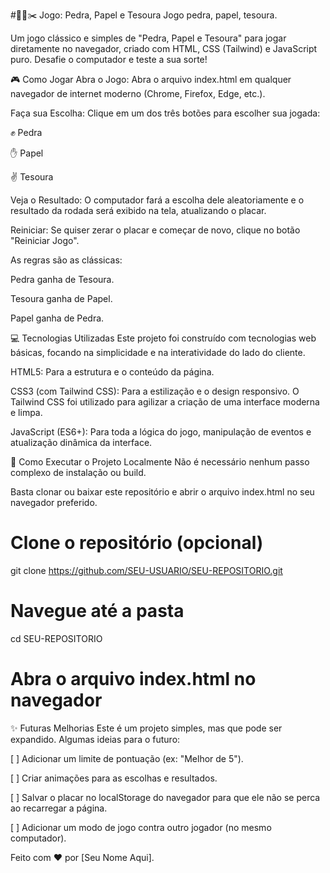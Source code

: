 #🗿📄✂️ Jogo: Pedra, Papel e Tesoura
Jogo pedra, papel, tesoura.

Um jogo clássico e simples de "Pedra, Papel e Tesoura" para jogar diretamente no navegador, criado com HTML, CSS (Tailwind) e JavaScript puro. Desafie o computador e teste a sua sorte!

🎮 Como Jogar
Abra o Jogo: Abra o arquivo index.html em qualquer navegador de internet moderno (Chrome, Firefox, Edge, etc.).

Faça sua Escolha: Clique em um dos três botões para escolher sua jogada:

✊ Pedra

✋ Papel

✌️ Tesoura

Veja o Resultado: O computador fará a escolha dele aleatoriamente e o resultado da rodada será exibido na tela, atualizando o placar.

Reiniciar: Se quiser zerar o placar e começar de novo, clique no botão "Reiniciar Jogo".

As regras são as clássicas:

Pedra ganha de Tesoura.

Tesoura ganha de Papel.

Papel ganha de Pedra.

💻 Tecnologias Utilizadas
Este projeto foi construído com tecnologias web básicas, focando na simplicidade e na interatividade do lado do cliente.

HTML5: Para a estrutura e o conteúdo da página.

CSS3 (com Tailwind CSS): Para a estilização e o design responsivo. O Tailwind CSS foi utilizado para agilizar a criação de uma interface moderna e limpa.

JavaScript (ES6+): Para toda a lógica do jogo, manipulação de eventos e atualização dinâmica da interface.

🚀 Como Executar o Projeto Localmente
Não é necessário nenhum passo complexo de instalação ou build.

Basta clonar ou baixar este repositório e abrir o arquivo index.html no seu navegador preferido.

# Clone o repositório (opcional)
git clone https://github.com/SEU-USUARIO/SEU-REPOSITORIO.git

# Navegue até a pasta
cd SEU-REPOSITORIO

# Abra o arquivo index.html no navegador

✨ Futuras Melhorias
Este é um projeto simples, mas que pode ser expandido. Algumas ideias para o futuro:

[ ] Adicionar um limite de pontuação (ex: "Melhor de 5").

[ ] Criar animações para as escolhas e resultados.

[ ] Salvar o placar no localStorage do navegador para que ele não se perca ao recarregar a página.

[ ] Adicionar um modo de jogo contra outro jogador (no mesmo computador).

Feito com ❤️ por [Seu Nome Aqui].
